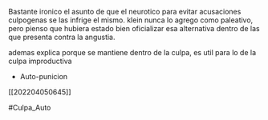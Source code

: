 Bastante ironico el asunto de que el neurotico para evitar acusaciones culpogenas se las infrige el mismo.
klein nunca lo agrego como paleativo, pero pienso que hubiera estado bien oficializar esa alternativa dentro de las que presenta contra la angustia.

ademas explica porque se mantiene dentro de la culpa, es util para lo de la culpa improductiva
- Auto-punicion

[[202204050645]]

#Culpa_Auto
